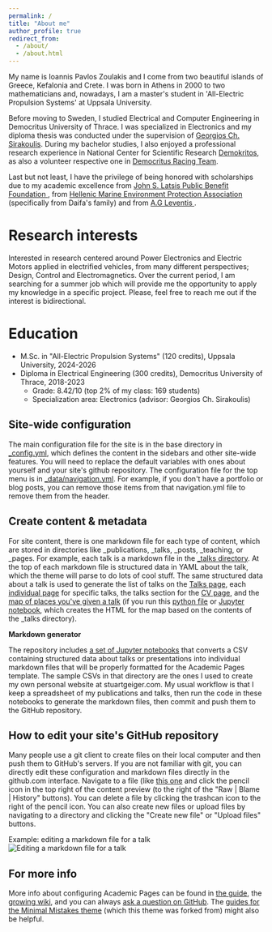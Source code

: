 ```yaml
---
permalink: /
title: "About me"
author_profile: true
redirect_from: 
  - /about/
  - /about.html
---
```


My name is Ioannis Pavlos Zoulakis and I come from two beautiful islands of Greece, Kefalonia and Crete. I was born in Athens in 2000 to two mathematicians and, nowadays, I am a master's student in 'All-Electric Propulsion Systems' at Uppsala University. 

Before moving to Sweden, I studied Electrical and Computer Engineering in Democritus University of Thrace. I was specialized in Electronics and my diploma thesis was conducted under the supervision of [Georgios Ch. Sirakoulis](https://scholar.google.gr/citations?user=WhBartYAAAAJ&hl=el). During my bachelor studies, I also enjoyed a professional research experience in National Center for Scientific Research [Demokritos](https://www.demokritos.gr/), as also a volunteer respective one in [Democritus Racing Team](https://drt-racing.duth.gr/en/).

Last but not least, I have the privilege of being honored with scholarships due to my academic excellence from [John S. Latsis Public Benefit Foundation
](https://www.latsis-foundation.org/eng/scholarships), from [Hellenic Marine Environment Protection Association](https://www.helmepa.gr/en/?view=default) (specifically from Daifa's family) and from [A.G Leventis ](https://www.leventisfoundation.org/educational-grants).



Research interests
======
Interested in research centered around Power Electronics and Electric Motors applied in electrified vehicles, from many different perspectives; Design, Control and Electromagnetics. Over the current period, I am searching for a summer job which will provide me the opportunity to apply my knowledge in a specific project. Please, feel free to reach me out if the interest is bidirectional.


Education
======
* M.Sc. in "All-Electric Propulsion Systems" (120 credits), Uppsala University, 2024-2026
* Diploma in Electrical Engineering (300 credits), Democritus University of Thrace, 2018-2023
  * Grade: 8.42/10 (top 2% of my class: 169 students)
  * Specialization area: Electronics (advisor: Georgios Ch. Sirakoulis)

Site-wide configuration
------
The main configuration file for the site is in the base directory in [_config.yml](https://github.com/academicpages/academicpages.github.io/blob/master/_config.yml), which defines the content in the sidebars and other site-wide features. You will need to replace the default variables with ones about yourself and your site's github repository. The configuration file for the top menu is in [_data/navigation.yml](https://github.com/academicpages/academicpages.github.io/blob/master/_data/navigation.yml). For example, if you don't have a portfolio or blog posts, you can remove those items from that navigation.yml file to remove them from the header. 

Create content & metadata
------
For site content, there is one markdown file for each type of content, which are stored in directories like _publications, _talks, _posts, _teaching, or _pages. For example, each talk is a markdown file in the [_talks directory](https://github.com/academicpages/academicpages.github.io/tree/master/_talks). At the top of each markdown file is structured data in YAML about the talk, which the theme will parse to do lots of cool stuff. The same structured data about a talk is used to generate the list of talks on the [Talks page](https://academicpages.github.io/talks), each [individual page](https://academicpages.github.io/talks/2012-03-01-talk-1) for specific talks, the talks section for the [CV page](https://academicpages.github.io/cv), and the [map of places you've given a talk](https://academicpages.github.io/talkmap.html) (if you run this [python file](https://github.com/academicpages/academicpages.github.io/blob/master/talkmap.py) or [Jupyter notebook](https://github.com/academicpages/academicpages.github.io/blob/master/talkmap.ipynb), which creates the HTML for the map based on the contents of the _talks directory).

**Markdown generator**

The repository includes [a set of Jupyter notebooks](https://github.com/academicpages/academicpages.github.io/tree/master/markdown_generator
) that converts a CSV containing structured data about talks or presentations into individual markdown files that will be properly formatted for the Academic Pages template. The sample CSVs in that directory are the ones I used to create my own personal website at stuartgeiger.com. My usual workflow is that I keep a spreadsheet of my publications and talks, then run the code in these notebooks to generate the markdown files, then commit and push them to the GitHub repository.

How to edit your site's GitHub repository
------
Many people use a git client to create files on their local computer and then push them to GitHub's servers. If you are not familiar with git, you can directly edit these configuration and markdown files directly in the github.com interface. Navigate to a file (like [this one](https://github.com/academicpages/academicpages.github.io/blob/master/_talks/2012-03-01-talk-1.md) and click the pencil icon in the top right of the content preview (to the right of the "Raw | Blame | History" buttons). You can delete a file by clicking the trashcan icon to the right of the pencil icon. You can also create new files or upload files by navigating to a directory and clicking the "Create new file" or "Upload files" buttons. 

Example: editing a markdown file for a talk
![Editing a markdown file for a talk](/images/editing-talk.png)

For more info
------
More info about configuring Academic Pages can be found in [the guide](https://academicpages.github.io/markdown/), the [growing wiki](https://github.com/academicpages/academicpages.github.io/wiki), and you can always [ask a question on GitHub](https://github.com/academicpages/academicpages.github.io/discussions). The [guides for the Minimal Mistakes theme](https://mmistakes.github.io/minimal-mistakes/docs/configuration/) (which this theme was forked from) might also be helpful.
